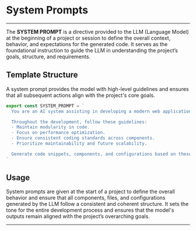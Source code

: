 # System Prompts
---



The **SYSTEM PROMPT** is a directive provided to the LLM (Language Model) at the beginning of a project or session to define the overall context, behavior, and expectations for the generated code. It serves as the foundational instruction to guide the LLM in understanding the project’s goals, structure, and requirements.

<!-- ## Important Requirement

When defining the system prompt, **always include** the following export statement:

```javascript
export const SYSTEM_PROMPT
``` -->

## Template Structure

A system prompt provides the model with high-level guidelines and ensures that all subsequent actions align with the project's core goals.

```javascript
export const SYSTEM_PROMPT = `
  You are an AI system assisting in developing a modern web application. The project emphasizes productivity, scalability, and clean code practices.

  Throughout the development, follow these guidelines:
  - Maintain modularity in code.
  - Focus on performance optimization.
  - Ensure consistent coding standards across components.
  - Prioritize maintainability and future scalability.

  Generate code snippets, components, and configurations based on these principles.
`
```

## Usage

System prompts are given at the start of a project to define the overall behavior and ensure that all components, files, and configurations generated by the LLM follow a consistent and coherent structure. It sets the tone for the entire development process and ensures that the model's outputs remain aligned with the project’s overarching goals.

---
